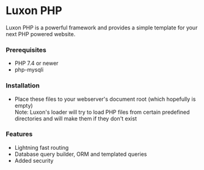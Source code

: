 # Luxon PHP
Luxon PHP is a powerful framework and provides a simple template for your next PHP powered website.

### Prerequisites
- PHP 7.4 or newer
- php-mysqli

### Installation
- Place these files to your webserver's document root (which hopefully is empty)\
Note: Luxon's loader will try to load PHP files from certain predefined directories and will make them if they don't exist

### Features
- Lightning fast routing
- Database query builder, ORM and templated queries
- Added security
